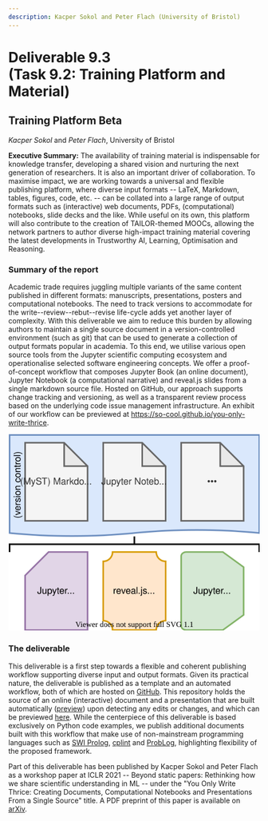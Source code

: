 ```yaml
---
description: Kacper Sokol and Peter Flach (University of Bristol)
---
```


# Deliverable 9.3 <br> \(Task 9.2: Training Platform and Material\)

## Training Platform Beta

*Kacper Sokol* and *Peter Flach*, University of Bristol

**Executive Summary:** The availability of training material is indispensable for knowledge transfer, developing a shared vision and nurturing the next generation of researchers. It is also an important driver of collaboration. To maximise impact, we are working towards a universal and flexible publishing platform, where diverse input formats -- LaTeX, Markdown, tables, figures, code, etc. -- can be collated into a large range of output formats such as (interactive) web documents, PDFs, (computational) notebooks, slide decks and the like. While useful on its own, this platform will also contribute to the creation of TAILOR-themed MOOCs, allowing the network partners to author diverse high-impact training material covering the latest developments in Trustworthy AI, Learning, Optimisation and Reasoning.

### Summary of the report
Academic trade requires juggling multiple variants of the same content published in different formats: manuscripts, presentations, posters and computational notebooks. The need to track versions to accommodate for the write--review--rebut--revise life-cycle adds yet another layer of complexity. With this deliverable we aim to reduce this burden by allowing authors to maintain a single source document in a version-controlled environment (such as git) that can be used to generate a collection of output formats popular in academia. To this end, we utilise various open source tools from the Jupyter scientific computing ecosystem and operationalise selected software engineering concepts. We offer a proof-of-concept workflow that composes Jupyter Book (an online document), Jupyter Notebook (a computational narrative) and reveal.js slides from a single markdown source file. Hosted on GitHub, our approach supports change tracking and versioning, as well as a transparent review process based on the underlying code issue management infrastructure. An exhibit of our workflow can be previewed at <https://so-cool.github.io/you-only-write-thrice>.

![Generating multiple conference artefacts such as documents (papers), presentations (slides) and computational notebooks from a single source repository.](../img/yowt.svg)

### The deliverable

This deliverable is a first step towards a flexible and coherent publishing workflow supporting diverse input and output formats. Given its practical nature, the deliverable is published as a template and an automated workflow, both of which are hosted on [GitHub](https://github.com/So-Cool/you-only-write-thrice). This repository holds the source of an online (interactive) document and a presentation that are built automatically ([preview](https://github.com/So-Cool/you-only-write-thrice/runs/3078064455)) upon detecting any edits or changes, and which can be previewed [here](https://so-cool.github.io/you-only-write-thrice). While the centerpiece of this deliverable is based exclusively on Python code examples, we publish additional documents built with this workflow that make use of non-mainstream programming languages such as [SWI Prolog](https://book-template.simply-logical.space/src/text/sphinx_prolog_swish.html), [cplint](http://cplint-template.simply-logical.space/src/text/sphinx_prolog_swish.html) and [ProbLog](https://problog-template.simply-logical.space/src/text/bayesian_networks-sp-mnb.html), highlighting flexibility of the proposed framework.

Part of this deliverable has been published by Kacper Sokol and Peter Flach as a workshop paper at ICLR 2021 -- Beyond static papers: Rethinking how we share scientific understanding in ML -- under the "You Only Write Thrice: Creating Documents, Computational Notebooks and Presentations From a Single Source" title. A PDF preprint of this paper is available on [arXiv](https://arxiv.org/abs/2107.06639).
